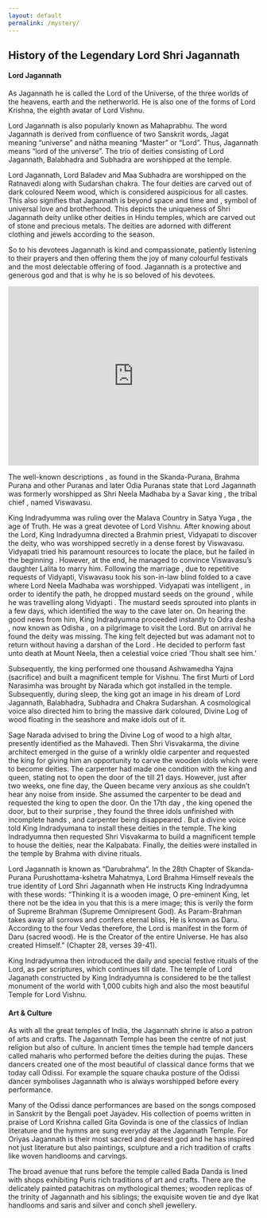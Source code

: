 ```yaml
---
layout: default
permalink: /mystery/
---
```


## History of the Legendary Lord Shri Jagannath


#### Lord Jagannath
As Jagannath he is called the Lord of the Universe, of the three worlds of the heavens, earth and the netherworld. He is also one of the forms of Lord Krishna, the eighth avatar of Lord Vishnu.

Lord Jagannath is also popularly known as Mahaprabhu. The word Jagannath is derived from confluence of two Sanskrit words, Jagat meaning “universe” and nātha meaning “Master” or “Lord”. Thus, Jagannath means “lord of the universe”. The trio of deities consisting of Lord Jagannath, Balabhadra and Subhadra are worshipped at the temple.

Lord Jagannath, Lord Baladev and Maa Subhadra are worshipped on the Ratnavedi along with Sudarshan chakra. The four deities are carved out of dark coloured Neem wood, which is considered auspicious for all castes. This also signifies that Jagannath is beyond space and time and , symbol of universal love and brotherhood. This depicts the uniqueness of Shri Jagannath deity unlike other deities in Hindu temples, which are carved out of stone and precious metals. The deities are adorned  with different clothing and jewels according to the season.

So to his devotees Jagannath is kind and compassionate, patiently listening to their prayers and then offering them the joy of many colourful festivals and the most delectable offering of food. Jagannath is a protective and generous god and that is why he is so beloved of his devotees.


<iframe class="elementor-video" frameborder="0" allowfullscreen="" allow="accelerometer; autoplay; clipboard-write; encrypted-media; gyroscope; picture-in-picture; web-share" referrerpolicy="strict-origin-when-cross-origin" title="The Legend Of Jagannath - Documentary  | National Geographic Exclusive |" width="640" height="360" src="https://www.youtube.com/embed/DZzM30rQcEs?controls=1&amp;rel=0&amp;playsinline=0&amp;modestbranding=0&amp;autoplay=1&amp;enablejsapi=1&amp;origin=https%3A%2F%2Fjagannathtemplepondy.in&amp;widgetid=1" id="widget2" data-gtm-yt-inspected-7="true" style="max-width: 100%; max-height: 428px;"></iframe>


The well-known  descriptions , as found in the Skanda-Purana, Brahma Purana and other Puranas and later Odia Puranas  state that Lord Jagannath was formerly worshipped as Shri  Neela Madhaba by a Savar king , the tribal chief , named Viswavasu.



King Indradyumma was ruling over the Malava Country in Satya Yuga , the age of Truth. He was a great devotee of Lord Vishnu. After knowing about the Lord, King Indradyumna directed a Brahmin priest, Vidyapati to discover the deity, who was worshipped secretly in a dense forest by Viswavasu. Vidyapati tried his paramount resources to locate the place, but he failed in the beginning . However, at the end, he managed to convince Viswavasu’s daughter Lalita to marry him. Following the marriage , due to  repetitive requests of Vidyapti, Viswavasu took his son-in-law blind folded to a cave where Lord Neela Madhaba was worshipped. Vidyapati was intelligent , in order to identify the path, he dropped mustard seeds on the ground , while he was travelling along Vidyapti . The  mustard seeds sprouted into plants in a few days, which identified the way to the cave later on. On hearing the good news from him, King Indradyumna proceeded instantly to Odra desha , now known as Odisha , on a pilgrimage to visit the Lord. But on arrival  he found the deity was missing. The king felt dejected  but was adamant not to return without having a darshan of the Lord . He decided to perform fast unto death at Mount Neela, then a celestial voice cried ‘Thou shalt see him.’



Subsequently, the king performed one thousand Ashwamedha Yajna (sacrifice) and built a magnificent temple for Vishnu. The first Murti of Lord Narasimha was brought by Narada which got installed in the temple. Subsequently, during sleep, the king got an image in his dream of Lord Jagannath, Balabhadra, Subhadra and Chakra Sudarshan. A cosmological voice also directed him to bring the massive dark coloured, Divine Log of wood floating in the seashore and make idols out of it.

Sage Narada advised to bring the Divine Log of wood to a high altar, presently identified as the Mahavedi. Then Shri Visvakarma, the divine architect emerged in the guise of a wrinkly oldie carpenter and requested the king for giving him an opportunity to carve the wooden idols which were to become deities. The carpenter had made one condition with the king and queen, stating not to open the door of the till 21 days. However, just after two weeks, one fine day, the Queen became very anxious as she couldn’t hear any noise from inside. She assumed the carpenter to be dead and requested the king to open the door. On the  17th day , the king opened the door, but to their surprise , they found the three idols unfinished with incomplete  hands , and carpenter being disappeared . But a divine voice told King Indradyumana to install these deities  in the temple. The king Indradyumna then requested Shri Visvakarma to build a magnificent temple to house the deities, near the Kalpabata. Finally, the deities were installed in the temple by Brahma with divine rituals.



Lord Jagannath is known as “Darubrahma“. In the 28th Chapter of Skanda-Purana Purushottama-kshetra Mahatmya, Lord Brahma Himself reveals the true identity of Lord Shri Jagannath when He instructs King Indradyumna with these words: “Thinking it is a wooden image, O pre-eminent King, let there not be the idea in you that this is a mere image; this is verily the form of Supreme Brahman (Supreme Omnipresent God). As Param-Brahman takes away all sorrows and confers eternal bliss, He is known as Daru. According to the four Vedas therefore, the Lord is manifest in the form of Daru (sacred wood). He is the Creator of the entire Universe. He has also created Himself.” (Chapter 28, verses 39-41).  


King Indradyumna then introduced the daily and special festive rituals of the Lord, as per scriptures, which continues till date. The temple of Lord Jaganath constructed by King Indradyumna is considered to be the tallest monument of the world with 1,000 cubits high and also the most beautiful Temple for Lord Vishnu.

#### Art & Culture
As with all the great temples of India, the Jagannath shrine is also a patron of arts and crafts. The Jagannath Temple has been the centre of not just religion but also of culture. In ancient times the temple had temple dancers called maharis who performed before the deities during the pujas. These dancers created one of the most beautiful of classical dance forms that we today call Odissi. For example the square chauka posture of the Odissi dancer symbolises Jagannath who is always worshipped before every performance.

Many of the Odissi dance performances are based on the songs composed in Sanskrit by the Bengali poet Jayadev. His collection of poems written in praise of Lord Krishna called Gita Govinda is one of the classics of Indian literature and the hymns are sung everyday at the Jagannath Temple. For Oriyas Jagannath is their most sacred and dearest god and he has inspired not just literature but also paintings, sculpture and a rich tradition of crafts like woven handlooms and carvings.

The broad avenue that runs before the temple called Bada Danda is lined with shops exhibiting Puris rich traditions of art and crafts. There are the delicately painted patachitras on mythological themes; wooden replicas of the trinity of Jagannath and his siblings; the exquisite woven tie and dye Ikat handlooms and saris and silver and conch shell jewellery.
